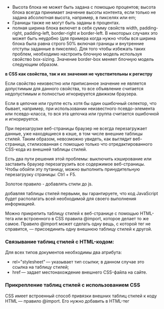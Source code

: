  * Высота блока не может быть задана с помощью процентов; высота блока всегда принимает значение высоты контента, если только не задана абсолютная высота, например, в пикселях или em;
 * Границы также не могут быть заданы в процентах.
 * полная ширина блока включет в себя сумму свойств width, padding-right, padding-left, border-right и border-left. В некоторых случаях это может быть неудобно (для примера когда нужно чтобы вся ширина блока была равна строго 50% включая границы и внутренние отступы заданные в пикселях). Для того чтобы избежать таких проблем, необходимо настроить блочную модель используя свойство box-sizing. Значение border-box меняет блочную модель следующим образом.

**в CSS как свойства, так и их значения не чувствительны к регистру**

Если свойство неизвестно или приписанное значение не является допустимым для данного свойства, то все объявление считается недопустимым и полностью игнорируется движком браузера.

Если в цепочке или группе есть хотя бы один ошибочный селектор, что бывает, например, при использовании неизвестного псевдо-элемента или псевдо-класса, то вся эта цепочка или группа считается ошибочной и игнорируется.

При перезагрузке веб-страницы браузер не всегда перезагружает данные, уже находящиеся в кэше, в том числе внешние таблицы стилей. Таким образом, невозможно увидеть, как выглядит веб-страница, стилизованная с помощью только что отредактированного CSS-кода из внешней таблицы стилей.  

Есть два пути решения этой проблемы: выключить кэширование или заставить браузер перезагрузить все содержимое веб-страницы. Чтобы обойти эту путаницу, можно выполнить принудительную перезагрузку страницы: Ctrl + F5.

Золотое правило - добавлять стили до js.

добавляя таблицы стилей первыми, вы гарантируете, что код JavaScript будет располагать всей необходимой для своего выполнения информацией.

Можно прикрепить таблицу стилей к веб-странице с помощью HTML-тега <link> или встроенного в CSS правила @import, которое делает то же самое. Правило @import может сделать одну вещь, с которой тег <link> не справится, — присоединить одну внешнюю таблицу стилей к другой.  

### Связывание таблиц стилей с HTML-кодом:
Для всех типов документов необходимы два атрибута:
 * rel="stylesheet" — указывает тип ссылки; в данном случае это ссылка на таблицу стилей;
 * href — задает местонахождение внешнего CSS-файла на сайте.

### Прикрепление таблиц стилей с использованием CSS
CSS имеет встроенный способ привязки внешних таблиц стилей к коду HTML — правило @import. Его нужно добавить в HTML-тег <style>. Например:  
                                        
                                        <style type="text/css">
                                            @import url(css/styles.css);
                                        </style>

В отличие от HTML-тега правило @import — языковая конструкция CSS, обладающая некоторыми несвойственными HTML качествами.

 * Чтобы выполнить привязку к внешнему файлу CSS, нужно использовать url вместо href и заключать путь к CSS-файлу в круглые скобки. Так, в рассмотренном выше примере css/styles.css — путь к внешнему CSS-файлу. Кавычки, в которые заключен URL, не обязательны. Таким образом, url(css/styles.css) и url("css/styles.css") будут работать одинаково.
 * Посредством нескольких правил @import, как и с помощью нескольких тегов, можно присоединить любое количество внешних таблиц стилей:  

                                        <style type="text/css">
                                            @import url(css/styles.css);
                                            @import url(css/forms.css);
                                        </style>  

 * После правила @import можно добавлять обычные CSS-стили

                                        <style type="text/css">
                                            @import url(css/styles.css);
                                            @import url(css/forms.css);
                                            p { color:red; }
                                        </style>  

Нужно поместить все правила @import перед CSS-стилями, как показано в примере. Веб-браузеры игнорируют любые таблицы стилей, импортируемые после CSS-правила, поэтому если изменить порядок показанного выше кода на обратный и стиль p появится первым, то браузер проигнорирует любые стили в таблицах стилей style.css или form.css.

#### именование классов:  
 * при именовании стилевых классов разрешается использование только букв алфавита, чисел, дефисов, знаков подчеркивания.  
 * Название после точки всегда должно начинаться с символа — буквы алфавита. Например, .9lives — неправильное имя класса, а .crazy8 — правильное. Можно называть классы, например, именами .copy-right и .banner_image, но не .-bad или ._as_bad.  
 * Имена стилевых классов чувствительны к регистру. Например, .SIDEBAR и .sidebar рассматриваются языком CSS по-разному, как различные классы.  

### Ограничения наследования
Многие CSS-свойства вообще не наследуются, например border.
Ниже описаны конкретные случаи, когда наследование точно не применяется:

 * Как правило, свойства, которые затрагивают размещение элементов на странице (отступы (поля), границы (рамки) элементов), не наследуются. Было бы не очень приятно, если бы у body был отступ и его наследовали все элементы вложенные в body.  

**Единственный способ перекрыть инструкцию !important - это включить в исходный код другую инструкцию !important с такой же специфичностью, но позднее.**

Специфичность измеряет то, селектор специфичен — то есть скольким элементам он может соответствовать.

Величину специфичности селектора измеряют согласно четырем разным величинам (или компонентам), которые можно представить как тысячи, сотни, десятки и единицы — четыре цифры в четырех столбцах:  
 * Тысячи: Ставит единицу в этот столбец, если селектор внутри элемента <style> или объявление находится внутри атрибута style (такие объявления не имеют селекторов, и их специфичность всегда равна 1000.) В противном случае ставьте 0.
 * Сотни: Добавляет единицу в этот столбец за каждый селектор ID, содержащийся внутри составного селектора.
 * Десятки: Добавляет единицу в этот столбец за каждый селектор класса, атрибута или псевдо-класса, содержащийся в составном селекторе.
 * Единицы: Добавляет единицу в этот столбец за каждый селектор элемента или псевдо-элемента, содержащийся в составном селекторе.

**Примечание: Универсальный селектор(*), комбинаторы (+, >, ~, ' ') и псевдо-класс отрицания (:not) на специфичность не влияют.**

### margin collapse  
Вертикальные смежные margin-ы схлопываются. Если два элемента имеют положительный вертикальный отступ, то в результате отступом между элементами будет наибольший из двух отступов.(за исключением случая, когда последнему элементу применено свойство clear).  

**отступы плавающих и абсолютно (и относительно) позиционированных элементов никогда не схлопываются.**  

Если один элемент имеет положительный отступ, а второй отрицательный, то результатом будет сумма отступов между элементами.  

Если сумма отступов будет отрицательной, то последний элемент будет перекрывать первый.  

Если родительский элемент не имеет border или padding, тогда родительский и дочерний отступ схлопнутся и результатом будет больший из двух отступов.

Чтобы убрать схлопывание, нужно задать для родительского элемента border или padding.


**ширину border нельзя использовать в процентах**  

### Префиксы производителей  
Чтобы пометить CSS-свойство как экспериментальное или еще не до конца согласованное, производители браузеров используют префикс, который ставится перед названием свойства. Обычно, если W3C CSS Working Group принимает свойство и в достаточной степени завершает его детализацию, производители отказываются от префикса.  

Процентные значения свойства ширины width рассчитываются на основании ширины элемента-контейнера. Если вы установите ширину заголовка равной 75 %, и этот заголовок не вложен ни в какие другие элементы веб-страницы с явно определенной шириной, то ширина текста заголовка составит 75 % от ширины окна браузера. Если посетитель изменит размер окна браузера, то ширина заголовка тоже изменится. Однако если заголовок заключен в блок <div> шириной 200 пикселов, то ширина данного заголовка составит 150 пикселов.  

!!!???Процентные значения в свойстве высоты height работают точно так же, но расчет базируется на высоте элемента-контейнера, а не на его ширине.  

